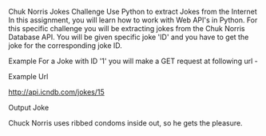 Chuk Norris Jokes Challenge
Use Python to extract Jokes from the Internet
In this assignment, you will learn how to work with Web API's in Python. For this specific challenge you will be extracting jokes from the Chuk Norris Database API. You will be given specific joke 'ID' and you have to get the joke for the corresponding joke ID. 

Example For a Joke with ID '1' you will make a GET request at following url -

Example Url

http://api.icndb.com/jokes/15

Output Joke

Chuck Norris uses ribbed condoms inside out, so he gets the pleasure.
